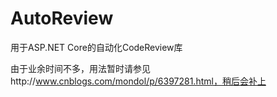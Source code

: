 # AutoReview
用于ASP.NET Core的自动化CodeReview库

由于业余时间不多，用法暂时请参见http://www.cnblogs.com/mondol/p/6397281.html，稍后会补上
